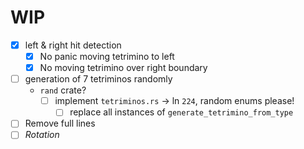 # WIP
- [x] left & right hit detection
  - [x] No panic moving tetrimino to left
  - [x] No moving tetrimino over right boundary
- [ ] generation of 7 tetriminos randomly
  - `rand` crate?
    - [ ] implement `tetriminos.rs` -> ln `224`, random enums please!
      - [ ] replace all instances of `generate_tetrimino_from_type`

- [ ] Remove full lines
- [ ] *Rotation*